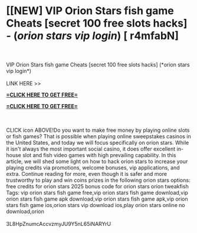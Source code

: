 # [[NEW] VIP Orion Stars fish game Cheats [secret 100 free slots hacks] - (*orion stars vip login*) [ r4mfabN]
<br>
<br>VIP Orion Stars fish game Cheats [secret 100 free slots hacks] (*orion stars vip login*)
<br>
<br>LINK HERE >> 

**[=CLICK HERE TO GET FREE=](https://www.google.com/url?q=https%3A%2F%2Fappbitly.com%2FuxHKU)**


**[=CLICK HERE TO GET FREE=](https://www.google.com/url?q=https%3A%2F%2Fappbitly.com%2FuxHKU)**


<br>
<br>CLICK   icon ABOVE!Do you want to make free money by playing online slots or fish games? That is possible when playing online sweepstakes casinos in the United States, and today we will focus specifically on orion stars.  While it isn't always the most important social casino, it does offer excellent in-house slot and fish video games with high prevailing capability.  In this article, we will shed some light on how to hack orion stars to increase your playing credits via promotions, welcome bonuses, vip applications, and extra.  Continue reading for more, even though it is safer and more trustworthy to play and win coins prizes in the following orion stars options: free credits for orion stars 2025 bonus code for orion stars orion tweakfish Tags: vip orion stars fish game free,vip orion stars fish game download,vip orion stars fish game apk download,vip orion stars fish game apk,vip orion stars fish game ios,orion stars vip download ios,play orion stars online no download,orion
<br>
<br>3L8HpZnumcAccvzmyJU9Y5nL65iNARYrU
<br>
